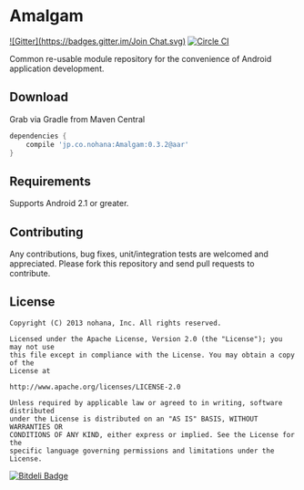 # Amalgam
[![Gitter](https://badges.gitter.im/Join Chat.svg)](https://gitter.im/nohana/Amalgam?utm_source=badge&utm_medium=badge&utm_campaign=pr-badge&utm_content=badge)
[![Circle CI](https://circleci.com/gh/nohana/Amalgam.svg?style=shield)](https://circleci.com/gh/nohana/Amalgam)

Common re-usable module repository for the convenience of Android application development.

## Download

Grab via Gradle from Maven Central

```groovy
dependencies {
    compile 'jp.co.nohana:Amalgam:0.3.2@aar'
}
```

## Requirements

Supports Android 2.1 or greater.

## Contributing

Any contributions, bug fixes, unit/integration tests are welcomed and
appreciated. Please fork this repository and send pull requests to contribute.

## License

```
Copyright (C) 2013 nohana, Inc. All rights reserved.

Licensed under the Apache License, Version 2.0 (the "License"); you may not use
this file except in compliance with the License. You may obtain a copy of the
License at

http://www.apache.org/licenses/LICENSE-2.0

Unless required by applicable law or agreed to in writing, software distributed
under the License is distributed on an "AS IS" BASIS, WITHOUT WARRANTIES OR
CONDITIONS OF ANY KIND, either express or implied. See the License for the
specific language governing permissions and limitations under the License.
```

[![Bitdeli Badge](https://d2weczhvl823v0.cloudfront.net/KeithYokoma/amalgam/trend.png)](https://bitdeli.com/free "Bitdeli Badge")
